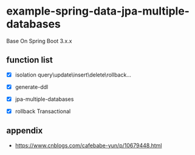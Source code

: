 # example-spring-data-jpa-multiple-databases

Base On Spring Boot 3.x.x

## function list

- [X] isolation query\update\insert\delete\rollback...
- [X] generate-ddl
- [X] jpa-multiple-databases
- [X] rollback Transactional


## appendix

- https://www.cnblogs.com/cafebabe-yun/p/10679448.html
